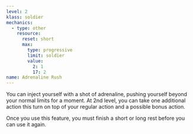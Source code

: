```yaml
---
level: 2
klass: soldier
mechanics:
  - type: other
    resource:
      reset: short
      max:
        type: progressive
        limit: soldier
        value:
          2: 1
          17: 2
name: Adrenaline Rush
---
```

You can inject yourself with a shot of adrenaline, pushing yourself beyond your normal limits for a moment.
At 2nd level, you can take one additional action this turn on top of your regular action and a possible
bonus action.

Once you use this feature, you must finish a short or long rest before you can use it again.
